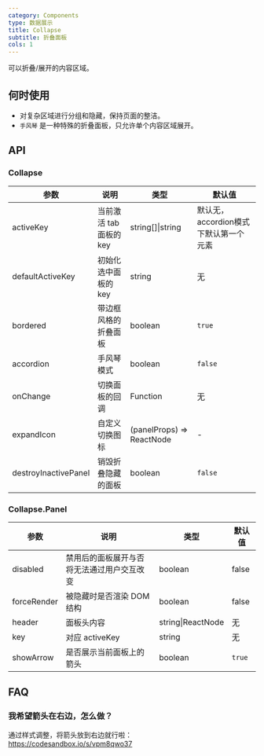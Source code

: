 ```yaml
---
category: Components
type: 数据展示
title: Collapse
subtitle: 折叠面板
cols: 1
---
```


可以折叠/展开的内容区域。

## 何时使用

- 对复杂区域进行分组和隐藏，保持页面的整洁。
- `手风琴` 是一种特殊的折叠面板，只允许单个内容区域展开。

## API

### Collapse

| 参数 | 说明 | 类型 | 默认值 |
| --- | --- | --- | --- |
| activeKey | 当前激活 tab 面板的 key | string\[]\|string | 默认无，accordion模式下默认第一个元素 |
| defaultActiveKey | 初始化选中面板的 key | string | 无 |
| bordered | 带边框风格的折叠面板 | boolean | `true` |
| accordion | 手风琴模式 | boolean | `false` |
| onChange | 切换面板的回调 | Function | 无 |
| expandIcon | 自定义切换图标 | (panelProps) => ReactNode | - |
| destroyInactivePanel | 销毁折叠隐藏的面板 | boolean | `false` |

### Collapse.Panel

| 参数 | 说明 | 类型 | 默认值 |
| --- | --- | --- | --- |
| disabled | 禁用后的面板展开与否将无法通过用户交互改变 | boolean | false |
| forceRender | 被隐藏时是否渲染 DOM 结构 | boolean | false |
| header | 面板头内容 | string\|ReactNode | 无 |
| key | 对应 activeKey | string | 无 |
| showArrow | 是否展示当前面板上的箭头 | boolean | `true` |

## FAQ

### 我希望箭头在右边，怎么做？

通过样式调整，将箭头放到右边就行啦：<https://codesandbox.io/s/vpm8qwo37>
